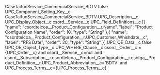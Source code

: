 <?xml version="1.0" encoding="UTF-8"?>
<CustomMetadata xmlns="http://soap.sforce.com/2006/04/metadata" xmlns:xsi="http://www.w3.org/2001/XMLSchema-instance" xmlns:xsd="http://www.w3.org/2001/XMLSchema">
    <label>CaseTaifunService_CommercialService_BDTV</label>
    <protected>false</protected>
    <values>
        <field>UPC_Component_Setting_Key__c</field>
        <value xsi:type="xsd:string">CaseTaifunService_CommercialService_BDTV</value>
    </values>
    <values>
        <field>UPC_Description__c</field>
        <value xsi:nil="true"/>
    </values>
    <values>
        <field>UPC_Display_Object__c</field>
        <value xsi:type="xsd:string">csord__Service__c</value>
    </values>
    <values>
        <field>UPC_Field_Definitions__c</field>
        <value xsi:type="xsd:string">[{ 
&quot;name&quot;: &quot;csordtelcoa__Product_Configuration__r.Name&quot;, 
&quot;label&quot;: &quot;Product Configuration Name&quot;, 
&quot;order&quot;: 10, 
&quot;type&quot;: &quot;String&quot; 
},{ 
&quot;name&quot;: &quot;csordtelcoa__Product_Configuration__r.UPC_Customer_Whishdate__c&quot;, 
&quot;label&quot;: &quot;RFS Date&quot;, 
&quot;order&quot;: 20, 
&quot;type&quot;: &quot;String&quot; 
}]</value>
    </values>
    <values>
        <field>UPC_OE_Data__c</field>
        <value xsi:type="xsd:boolean">false</value>
    </values>
    <values>
        <field>UPC_OE_Object_Type__c</field>
        <value xsi:nil="true"/>
    </values>
    <values>
        <field>UPC_WHERE_Clause__c</field>
        <value xsi:type="xsd:string">csord__Order__c = {UPC_Order__c} and csord__Service__c=null and csord__Subscription__r.csordtelcoa__Product_Configuration__r.cscfga__Product_Definition__r.UPC_Product_Abbreviation__c=&apos;BDTV&apos; and UPC_Process_Terms__c={UPC_Process_Terms__c}</value>
    </values>
</CustomMetadata>
